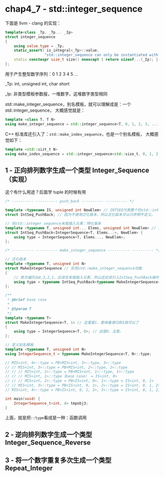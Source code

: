 # chap4_7 - std::integer_sequence

下面是 llvm - clang 的实现：

```cxx
template<class _Tp, _Tp... _Ip>
struct integer_sequence
{
    using value_type = _Tp;
    static_assert( is_integral<_Tp>::value,
                  "std::integer_sequence can only be instantiated with an integral type" );
    static constexpr size_t size() noexcept { return sizeof...(_Ip); }
};
```

用于产生整型数字序列：0 1 2 3 4 5 ...

\_Tp: int, unsigned int, char short

\_Ip: 非类型模板参数报，一堆数字，这堆数字类型相同

std::make_integer_sequence，别名模板，就可以理解成是：一个 std::integer_sequence，
大概感觉就是：

```cxx
template <class T, T N>
using make_integer_sequence = std::integer_sequence<T, 0, 1, 2, 3, ..., N-1>;
```

C++ 标准库还引入了：`std::make_index_sequence`，也是一个别名模板，
大概感觉如下：

```cxx
template <std::sizt_t N>
using make_index_sequence = std::integer_sequence<std::size_t, 0, 1, 2, ..., N - 1>;
```

## 1 - 正向排列数字生成一个类型 Integer_Sequence（实现）

这个有什么用途？后面学 tuple 的时候有用

```cxx
/* ---------- ---------- push_back ---------- ---------- */

template <typename IS, unsigned int NewElem> // INTSEQ代表整个的std::integer_sequence< ......>类型
struct IntSeq_PushBack; // 因为不使用泛化版本，所以泛化版本可以只声明不定义。

// 向std::integer_sequence末尾插入元素：特化版本
template <typename T, unsigned int... Elems, unsigned int NewElem> // 泛化版本一般要求可变参放在最后，特化版本一般无此要求
struct IntSeq_PushBack<IntegerSequence<T, Elems...>, NewElem> {
    using type = IntegerSequence<T, Elems..., NewElem>;
};

/* ---------- ---------- make_integer_sequence ---------- ---------- */

// 泛化版本
template <typename T, unsigned int N>
struct MakeIntegerSequence // 实现std::make_integer_sequence功能
{
    // 依次遍历出4,3,2,1，应该往末尾插入元素，所以还应该引入IntSeq_PushBack操作。
    using type = typename IntSeq_PushBack<typename MakeIntegerSequence<T, N - 1>::type, N - 1>::type; // 这里理解成函数调用，把type理解成所调用的函数名
};

/**
 * @brief base case
 *
 * @tparam T
 */
template <typename T>
struct MakeIntegerSequence<T, 1> // 这里是1，意味着递归到1就可以了
{
    using type = IntegerSequence<T, 0>; // 这是0，注意。
};

// 定义别名模板
template <typename T, unsigned int N>
using IntegerSequence_t = typename MakeIntegerSequence<T, N>::type;

// MIS<int, 4>::type = PB<MIS<int, 3>::type, 3>::type
// // MIS<int, 3>::type = PB<MIS<int, 2>::type, 2>::type
// // // MIS<int, 2>::type = PB<MIS<int, 1>::type, 1>::type
// // // MIS<int, 1>::type（base case） = IS<int, 0>
// // // MIS<int, 2>::type = PB<IS<int, 0>, 1>::type = IS<int, 0, 1>
// // MIS<int, 3>::type = PB<IS<int, 0, 1>, 2>::type = IS<int, 0, 1, 2>
// MIS<int, 4>::type = PB<IS<int, 0, 1, 2>, 3>::type = IS<int, 0, 1, 2, 3>

int main(void) {
    IntegerSequence_t<int, 4> tmpobj3;
}
```

上面，就是把`::type`看成是一种：函数调用

## 2 - 逆向排列数字生成一个类型 Integer_Sequence_Reverse

## 3 - 将一个数字重复多次生成一个类型 Repeat_Integer
